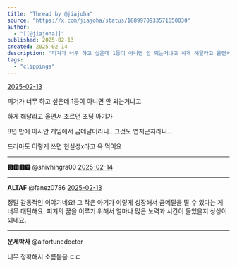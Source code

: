 ```yaml
---
title: "Thread by @jiajoha"
source: "https://x.com/jiajoha/status/1889970933571650030"
author:
  - "[[@jiajoha]]"
published: 2025-02-13
created: 2025-02-14
description: "피겨가 너무 하고 싶은데 1등이 아니면 안 되는거냐고 하게 해달라고 울면서 조르던 초딩 아기가 8년 만에 아시안 게임에서 금메달이라니.. 그것도 연지곤지라니… 드라마도 이렇게 쓰면 현실성x라고 욕 먹어요"
tags:
  - "clippings"
---
```

[2025-02-13](https://x.com/jiajoha/status/1889970933571650030)

피겨가 너무 하고 싶은데 1등이 아니면 안 되는거냐고

하게 해달라고 울면서 조르던 초딩 아기가

8년 만에 아시안 게임에서 금메달이라니.. 그것도 연지곤지라니…

드라마도 이렇게 쓰면 현실성x라고 욕 먹어요

---

**🆂🅷🅸🆅** @shivhingra00 [2025-02-14](https://x.com/shivhingra00/status/1890276541948645597)

---

**ALTAF** @fanez0786 [2025-02-13](https://x.com/fanez0786/status/1889997451903545848)

정말 감동적인 이야기네요! 그 작은 아기가 이렇게 성장해서 금메달을 딸 수 있다는 게 너무 대단해요. 피겨의 꿈을 이루기 위해서 얼마나 많은 노력과 시간이 들었을지 상상이 되네요.

---

**운세박사** @aifortunedoctor

너무 정확해서 소름돋음 ㄷㄷ